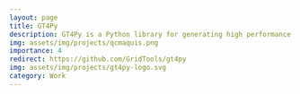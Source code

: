 ```yaml
---
layout: page
title: GT4Py
description: GT4Py is a Python library for generating high performance implementations of stencil kernels from a high-level definition using regular Python functions. GT4Py is part of the GridTools framework, a set of libraries and utilities to develop performance portable applications in the area of weather and climate modeling.
img: assets/img/projects/qcmaquis.png
importance: 4
redirect: https://github.com/GridTools/gt4py
img: assets/img/projects/gt4py-logo.svg
category: Work
---
```

